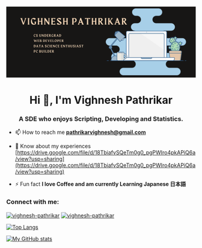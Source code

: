 ![MasterHead](https://raw.githubusercontent.com/VighneshPath/VighneshPath/main/readme_header.png)
<h1 align="center">Hi 👋, I'm Vighnesh Pathrikar</h1>
<h3 align="center">A SDE who enjoys Scripting, Developing and Statistics.</h3>


- 📫 How to reach me **pathrikarvighnesh@gmail.com**

- 📄 Know about my experiences [https://drive.google.com/file/d/18TbiafvSQeTm0g0_pgPWIro4pkAPiQ6a/view?usp=sharing](https://drive.google.com/file/d/18TbiafvSQeTm0g0_pgPWIro4pkAPiQ6a/view?usp=sharing)

- ⚡ Fun fact **I love Coffee and am currently Learning Japanese 日本語**

<h3 align="left">Connect with me:</h3>
<p align="left">
<a href="https://linkedin.com/in/vighnesh-pathrikar" target="blank"><img align="center" src="https://cdn-icons-png.flaticon.com/512/174/174857.png" alt="vighnesh-pathrikar" height="30" width="30" /></a>
  <a href="mailto:pathrikarvighnesh@gmail.com"><img align="center" src="https://cdn-icons-png.flaticon.com/512/732/732200.png" alt="vighnesh-pathrikar" height="30" width="30" /></a>
</p>

[![Top Langs](https://github-readme-stats.vercel.app/api/top-langs/?username=VighneshPath&layout=compact&theme=radical&langs_count=10)](https://github.com/anuraghazra/github-readme-stats)

[![My GitHub stats](https://github-readme-stats.vercel.app/api?username=VighneshPath&count_private=true&show_icons=true&theme=radical)](https://github.com/anuraghazra/github-readme-stats)

